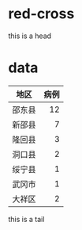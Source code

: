 # red-cross

this is a head


# data
|  地区  | 病例 |
|--------|-----:|
| 邵东县 |   12 |
| 新邵县 |    7 |
| 隆回县 |    3 |
| 洞口县 |    2 |
| 绥宁县 |    1 |
| 武冈市 |    1 |
| 大祥区 |    2 |

this is a tail
